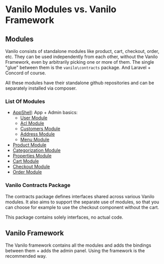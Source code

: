 # Vanilo Modules vs. Vanilo Framework

## Modules

Vanilo consists of standalone modules like product, cart, checkout,
order, etc. They can be used independently from each other, without the
Vanilo Framework, even by arbitrarily picking one or more of them. The
single "glue" between them is the `vanilo\contracts` package. And
Laravel + Concord of course.

All these modules have their standalone github repositories and can be
separately installed via composer.

### List Of Modules

- [AppShell](https://github.com/artkonekt/appshell): App + Admin basics:
    - [User Module](users.md)
    - [Acl Module](acl.md)
    - [Customers Module](customers.md)
    - [Address Module](addresses.md)
    - [Menu Module](https://github.com/artkonekt/menu)
- [Product Module](products.md)
- [Categorization Module](categorization.md)
- [Properties Module](properties.md)
- [Cart Module](cart.md)
- [Checkout Module](checkout.md)
- [Order Module](orders.md)

### Vanilo Contracts Package

The contracts package defines interfaces shared across various Vanilo
modules. It also aims to support the separate use of modules, so that you
can choose for example to use the checkout component without the cart.

This package contains solely interfaces, no actual code.

## Vanilo Framework

The Vanilo framework contains all the modules and adds the bindings
between them + adds the admin panel. Using the framework is the
recommended way.

